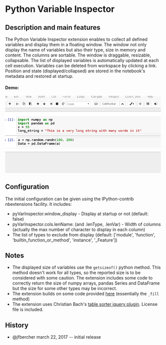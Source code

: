 # Python Variable Inspector

## Description and main features

The Python Variable Inspector extension enables to collect all defined variables and display them in a floating window. The window not only display the name of variables but also  their type, size in memory and content. The columns are sortable. The window is draggable, resizable, collapsable. The list of displayed variables is automatically updated at each cell execution. Variables can be deleted from workspace by clicking a link. Position and state (displayed/collapsed) are stored in the notebook's metadata and restored at startup. 

#### Demo:
![](demo.gif)

 
## Configuration
The initial configuration can be given using the IPython-contrib nbextensions facility. It includes:

- pyVarInspector.window_display - Display at startup or not (default: false) 
- pyVarInspector.cols.lenName: (and .lenType, .lenVar) - Width of columns (actually the max number of character to display in each column)
- The list of types to exclude from display (default: ['module', 'function', 'builtin_function_or_method', 'instance', '_Feature'])

## Notes
- The displayed size of variables use the `getsizeof()` python method. This method doesn't work for all types, so the reported size is to be considered with some caution. The extension includes some code to correctly return the size of numpy arrays, pandas Series and DataFrame but the size for some other types may be incorrect. 
- The extension builds on some code provided [here](https://github.com/ipython/ipywidgets/blob/master/docs/source/examples/Variable%20Inspector.ipynb)  (essentially the `_fill` method)
- The extension uses Christian Bach's [table sorter jquery plugin](https://github.com/christianbach/tablesorter). License file is included. 


## History

- @jfbercher march 22, 2017 -- initial release
